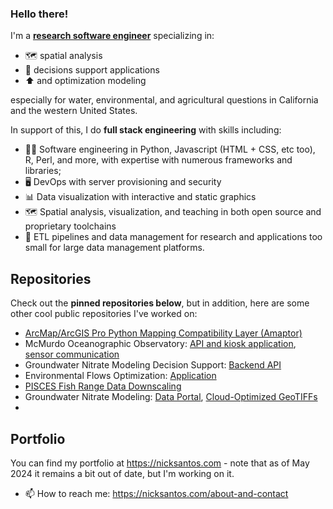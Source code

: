 ### Hello there!

I'm a [**research software engineer**](https://us-rse.org/about/what-is-an-rse/) specializing in:
* 🗺 spatial analysis
* 🤔 decisions support applications
* ⬆ and optimization modeling

especially for water, environmental, and agricultural questions in California and the western United States.

In support of this, I do **full stack engineering** with skills including:
* 📀🐍 Software engineering in Python, Javascript (HTML + CSS, etc too), R, Perl, and more, with expertise with numerous frameworks and libraries;
* 🖥 DevOps with server provisioning and security
* 📊 Data visualization with interactive and static graphics
* 🗺 Spatial analysis, visualization, and teaching in both open source and proprietary toolchains
* 📁 ETL pipelines and data management for research and applications too small for large data management platforms.

## Repositories
Check out the **pinned repositories below**, but in addition, here are some other cool public repositories I've worked on:
* [ArcMap/ArcGIS Pro Python Mapping Compatibility Layer (Amaptor)](https://github.com/ucd-cws/amaptor)
* McMurdo Oceanographic Observatory: [API and kiosk application](https://github.com/nickrsan/icefish_backend), [sensor communication](https://github.com/nickrsan/seabird_ctd)
* Groundwater Nitrate Modeling Decision Support: [Backend API](https://github.com/UCD-GW-Nitrate/npsat_web_backend)
* Environmental Flows Optimization: [Application](https://github.com/ceff-tech/belleflopt)
* [PISCES Fish Range Data Downscaling](https://github.com/ceff-tech/ProbabilisticPISCES)
* Groundwater Nitrate Modeling: [Data Portal](https://ucd-cws.github.io/nitrates/), [Cloud-Optimized GeoTIFFs](https://github.com/ucd-cws/nitrates-cv)
* 

## Portfolio
You can find my portfolio at https://nicksantos.com - note that as of May 2024 it remains a bit out of date, but I'm working on it.

- 📫 How to reach me: https://nicksantos.com/about-and-contact

<!--
**nickrsan/nickrsan** is a ✨ _special_ ✨ repository because its `README.md` (this file) appears on your GitHub profile.

Here are some ideas to get you started:

- 🔭 I’m currently working on ...
- 🌱 I’m currently learning ...
- 👯 I’m looking to collaborate on ...
- 🤔 I’m looking for help with ...
- 💬 Ask me about ...
- 📫 How to reach me: ...
- 😄 Pronouns: ...
- ⚡ Fun fact: ...
-->
